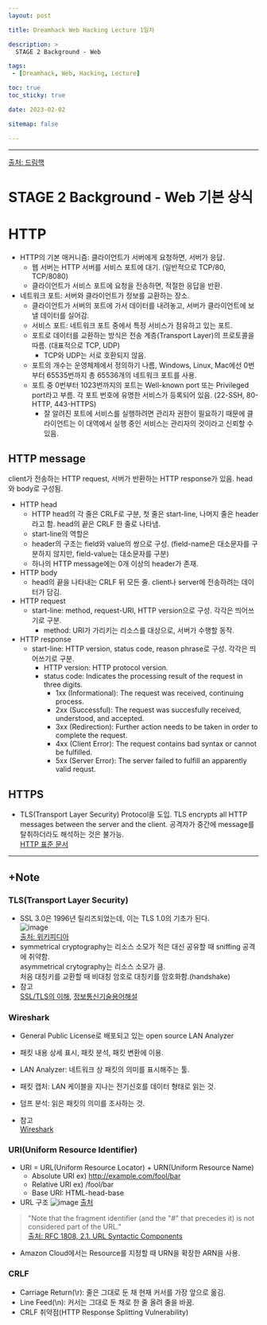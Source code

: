 ```yaml
---
layout: post

title: Dreamhack Web Hacking Lecture 1일차

description: >
  STAGE 2 Background - Web

tags:
 - [Dreamhack, Web, Hacking, Lecture]

toc: true
toc_sticky: true

date: 2023-02-02

sitemap: false

---
```

---
[출처: 드림핵](https://dreamhack.io/lecture/courses/170)  

STAGE 2 Background - Web 기본 상식
===
# HTTP
- HTTP의 기본 매커니즘: 클라이언트가 서버에게 요청하면, 서버가 응답.
    - 웹 서버는 HTTP 서버를 서비스 포트에 대기. (일반적으로 TCP/80, TCP/8080)
    - 클라이언트가 서비스 포트에 요청을 전송하면, 적절한 응답을 반환.
- 네트워크 포트: 서버와 클라이언트가 정보를 교환하는 장소.
    - 클라이언트가 서버의 포트에 가서 데이터를 내려놓고, 서버가 클라이언트에 보낼 데이터를 실어감.
    - 서비스 포트: 네트워크 포트 중에서 특정 서비스가 점유하고 있는 포트.
    - 포트로 데이터를 교환하는 방식은 전송 계층(Transport Layer)의 프로토콜을 따름. (대표적으로 TCP, UDP)
        - TCP와 UDP는 서로 호환되지 않음.
    - 포트의 개수는 운영체제에서 정의하기 나름, Windows, Linux, Mac에선 0번부터 65535번까지 총 65536개의 네트워크 포트를 사용.
    - 포트 중 0번부터 1023번까지의 포트는 Well-known port 또는 Privileged port라고 부름. 각 포트 번호에 유명한 서비스가 등록되어 있음. (22-SSH, 80-HTTP, 443-HTTPS)
        - 잘 알려진 포트에 서비스를 실행하려면 관리자 권한이 필요하기 때문에 클라이언트는 이 대역에서 실행 중인 서비스는 관리자의 것이라고 신뢰할 수 있음.

## HTTP message
client가 전송하는 HTTP request, 서버가 반환하는 HTTP response가 있음. head와 body로 구성됨.
- HTTP head
    - HTTP head의 각 줄은 CRLF로 구분, 첫 줄은 start-line, 나머지 줄은 header라고 함. head의 끝은 CRLF 한 줄로 나타냄.
    - start-line의 역할은 
    - header의 구조는 field와 value의 쌍으로 구성. (field-name은 대소문자를 구분하지 않지만, field-value는 대소문자를 구분)
    - 하나의 HTTP message에는 0개 이상의 header가 존재.
- HTTP body
    - head의 끝을 나타내는 CRLF 뒤 모든 줄. client나 server에 전송하려는 데이터가 담김.
- HTTP request
    - start-line: method, request-URI, HTTP version으로 구성. 각각은 띄어쓰기로 구분.
        - method: URI가 가리키는 리소스를 대상으로, 서버가 수행할 동작.
- HTTP response
    - start-line: HTTP version, status code, reason phrase로 구성. 각각은 띄어쓰기로 구분.
        - HTTP version: HTTP protocol version. 
        - status code: Indicates the processing result of the request in three digits.
            - 1xx (Informational): The request was received, continuing process.
            - 2xx (Successful): The request was succesfully received, understood, and accepted.
            - 3xx (Redirection): Further action needs to be taken in order to complete the request.
            - 4xx (Client Error): The request contains bad syntax or cannot be fulfilled.
            - 5xx (Server Error): The server failed to fulfill an apparently valid requst.

## HTTPS
- TLS(Transport Layer Security) Protocol을 도입. TLS encrypts all HTTP messages between the server and the client. 공격자가 중간에 message를 탈취하더라도 해석하는 것은 불가능.  
[HTTP 표준 문서](https://www.rfc-editor.org/rfc/rfc9110.html)  

- - -
## +Note
### TLS(Transport Layer Security)
- SSL 3.0은 1996년 릴리즈되었는데, 이는 TLS 1.0의 기초가 된다.  
![image](https://user-images.githubusercontent.com/105637541/216250759-9491e32f-8062-441c-b545-9e0977704642.png)  
[출처: 위키피디아](https://ko.wikipedia.org/wiki/%EC%A0%84%EC%86%A1_%EA%B3%84%EC%B8%B5_%EB%B3%B4%EC%95%88)
- symmetrical cryptography는 리소스 소모가 적은 대신 공유할 때 sniffing 공격에 취약함.  
asymmetrical crytography는 리소스 소모가 큼.  
처음 대칭키를 교환할 때 비대칭 암호로 대칭키를 암호화함.(handshake)
- 참고  
    [SSL/TLS의 이해](https://www.itworld.co.kr/news/113007), [정보통신기술용어해설](http://www.ktword.co.kr/test/view/view.php?m_temp1=5953&id=831)

### Wireshark
- General Public License로 배포되고 있는 open source LAN Analyzer
- 패킷 내용 상세 표시, 패킷 분석, 패킷 변환에 이용.

- LAN Analyzer: 네트워크 상 패킷의 의미를 표시해주는 툴.
- 패킷 캡처: LAN 케이블을 지나는 전기신호를 데이터 형태로 읽는 것. 
- 덤프 분석: 읽은 패킷의 의미를 조사하는 것.
- 참고  
    [Wireshark](https://12bme.tistory.com/512)

### URI(Uniform Resource Identifier)
- URI = URL(Uniform Resource Locator) + URN(Uniform Resource Name)
    - Absolute URI ex) http://example.com/fool/bar
    - Relative URI ex) /fool/bar
    - Base URI: HTML-head-base
- URL 구조
![image](https://user-images.githubusercontent.com/105637541/216487512-e07a33a8-aa9f-4fa8-b825-6109172f468f.png)
[출처](https://velog.io/@jch9537/URI-URL)
>"Note that the fragment identifier (and the "#" that precedes it) is not considered part of the URL."  
[출처: RFC 1808, 2.1. URL Syntactic Components](https://www.rfc-editor.org/rfc/rfc1808#section-2.1)
- Amazon Cloud에서는 Resource를 지정할 때 URN을 확장한 ARN을 사용.
### CRLF
- Carriage Return(\r): 줄은 그대로 둔 채 현재 커서를 가장 앞으로 옮김. 
- Line Feed(\n): 커서는 그대로 둔 채로 한 줄 올려 줄을 바꿈.
- CRLF 취약점(HTTP Response Splitting Vulnerability)

